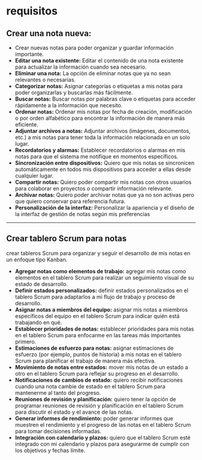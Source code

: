 # requisitos

## Crear una nota nueva:

* Crear nuevas notas para poder organizar y guardar información importante.
* **Editar una nota existente:** Editar el contenido de una nota existente para actualizar la información cuando sea necesario.
* **Eliminar una nota:** La opción de eliminar notas que ya no sean relevantes o necesarias.
* **Categorizar notas:** Asignar categorías o etiquetas a mis notas para poder organizarlas y buscarlas más fácilmente.
* **Buscar notas:** Buscar notas por palabras clave o etiquetas para acceder rápidamente a la información que necesito.
* **Ordenar notas:** Ordenar mis notas por fecha de creación, modificación o por orden alfabético para encontrar la información de manera más eficiente.
* **Adjuntar archivos a notas:** Adjuntar archivos (imágenes, documentos, etc.) a mis notas para tener toda la información relacionada en un solo lugar.
*  **Recordatorios y alarmas:** Establecer recordatorios o alarmas en mis notas para que el sistema me notifique en momentos específicos.
* **Sincronización entre dispositivos:** Quiero que mis notas se sincronicen automáticamente en todos mis dispositivos para acceder a ellas desde cualquier lugar.
* **Compartir notas:** Quiero poder compartir mis notas con otros usuarios para colaborar en proyectos o compartir información relevante.
* **Archivar notas:** Quiero poder archivar notas que ya no son activas pero que quiero conservar para referencia futura.
* **Personalización de la interfaz:** Personalizar la apariencia y el diseño de la interfaz de gestión de notas según mis preferencias

---

## Crear tablero Scrum para notas

crear tableros Scrum para organizar y seguir el desarrollo de mis notas en un enfoque tipo Kanban.

* **Agregar notas como elementos de trabajo:** agregar mis notas como elementos en el tablero Scrum para realizar un seguimiento visual de su estado de desarrollo.
* **Definir estados personalizados:** definir estados personalizados en el tablero Scrum para adaptarlos a mi flujo de trabajo y proceso de desarrollo.
* **Asignar notas a miembros del equipo:** asignar mis notas a miembros específicos del equipo en el tablero Scrum para indicar quién está trabajando en qué.
* **Establecer prioridades de notas:** establecer prioridades para mis notas en el tablero Scrum para enfocarme en las tareas más importantes primero.
* **Estimaciones de esfuerzo para notas:** asignar estimaciones de esfuerzo (por ejemplo, puntos de historia) a mis notas en el tablero Scrum para planificar el trabajo de manera más efectiva.
* **Movimiento de notas entre estados:** mover mis notas de un estado a otro en el tablero Scrum para reflejar su progreso en el desarrollo.
* **Notificaciones de cambios de estado:** quiero recibir notificaciones cuando una nota cambie de estado en el tablero Scrum para mantenerme al tanto del progreso.
*  **Reuniones de revisión y planificación:** quiero tener la opción de programar reuniones de revisión y planificación en el tablero Scrum para discutir el estado y el avance de las notas.
* **Generar informes de rendimiento:** poder generar informes que muestren el rendimiento y el progreso de las notas en el tablero Scrum para tomar decisiones informadas.
* **Integración con calendario y plazos:** quiero que el tablero Scrum esté integrado con mi calendario y plazos para asegurarme de cumplir con los objetivos y fechas límite.
